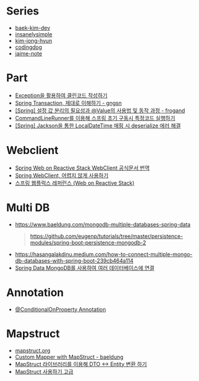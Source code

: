 # Series
- [baek-kim-dev](https://baek-kim-dev.site/category/%EA%B0%9C%EB%B0%9C/Spring)
- [insanelysimple](https://insanelysimple.tistory.com/category/Spring)
- [kim-jong-hyun](https://kim-jong-hyun.tistory.com/category/Spring?page=2)
- [codingdog](https://codingdog.tistory.com/category/spring)
- [jaime-note](https://jaime-note.tistory.com/category/SpringBoot/Web%20Application%20%EB%A7%8C%EB%93%A4%EA%B8%B0)

# Part
- [Exception을 활용하여 클린코드 작성하기](https://www.4te.co.kr/936)
- [Spring Transaction, 제대로 이해하기 - gngsn](https://gngsn.tistory.com/152)
- [[Spring] 설정 값 분리의 필요성과 @Value의 사용법 및 동작 과정 - frogand](https://frogand.tistory.com/136)
- [CommandLineRunner를 이용해 스프링 초기 구동시 특정코드 실행하기](https://unluckyjung.github.io//spring/2022/03/16/Spring-Load-RunCode/)
- [[Spring] Jackson을 통한 LocalDateTime 매핑 시 deserialize 에러 해결](https://abbo.tistory.com/246)

# Webclient
- [Spring Web on Reactive Stack WebClient 공식문서 번역](https://godekdls.github.io/Reactive%20Spring/webclient/)
- [Spring WebClient, 어렵지 않게 사용하기](https://gngsn.tistory.com/154)
- [스프링 웹플럭스 레퍼런스 (Web on Reactive Stack)](https://parkcheolu.tistory.com/134)

# Multi DB
- https://www.baeldung.com/mongodb-multiple-databases-spring-data
  > https://github.com/eugenp/tutorials/tree/master/persistence-modules/spring-boot-persistence-mongodb-2
- https://hasangalakdinu.medium.com/how-to-connect-multiple-mongo-db-databases-with-spring-boot-239cb464a114
- [Spring Data MongoDB를 사용하여 여러 데이터베이스에 연결](https://recordsoflife.tistory.com/1224)

# Annotation
- [@ConditionalOnProperty Annotation](https://www.baeldung.com/spring-conditionalonproperty)

# Mapstruct
- [mapstruct.org](https://mapstruct.org/documentation/stable/reference/html/)
- [Custom Mapper with MapStruct - baeldung](https://www.baeldung.com/mapstruct-custom-mapper)
- [MapStruct 라이브러리를 이용해 DTO <-> Entity 변환 하기](https://unluckyjung.github.io//dev/2021/11/20/Dto-Entity-Mapper/)
- [MapStruct 사용하기 고급](https://www.skyer9.pe.kr/wordpress/?p=1603)
